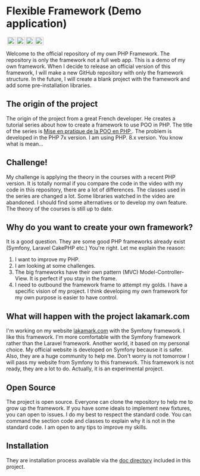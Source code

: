 # Flexible Framework (Demo application)
<a href="https://creativecommons.org/licenses/by-nc-nd/4.0/" target="_blank" rel="license noopener noreferrer" style="display:inline-block;"><img style="height:22px!important;margin-left:3px;vertical-align:text-bottom;" src="https://mirrors.creativecommons.org/presskit/icons/cc.svg?ref=chooser-v1" alt=""><img style="height:22px!important;margin-left:3px;vertical-align:text-bottom;" src="https://mirrors.creativecommons.org/presskit/icons/by.svg?ref=chooser-v1" alt=""><img style="height:22px!important;margin-left:3px;vertical-align:text-bottom;" src="https://mirrors.creativecommons.org/presskit/icons/nc.svg?ref=chooser-v1" alt=""><img style="height:22px!important;margin-left:3px;vertical-align:text-bottom;" src="https://mirrors.creativecommons.org/presskit/icons/nd.svg?ref=chooser-v1" alt=""></a>

Welcome to the official repository of my own PHP Framework. The repository is only the framework not a full web app.
This is a demo of my own framework. When I decide to release an official version of this framework, I will make a 
new GitHub repository with only the framework structure. In the future, I will create a blank project with the 
framework and add some pre-installation libraries. 

## The origin of the project
The origin of the project from a great French developer.
He creates a tutorial series about how to create a framework to
use POO in PHP. The title of the series is [Mise en pratique de la POO en PHP
](https://grafikart.fr/formations/mise-pratique-poo). The problem is developed in the PHP 7x version. I am using PHP.
8.x version. You know what is mean...

## Challenge!
My challenge is applying the
theory in the courses with a recent PHP version.
It is totally normal if you compare the code in the video with my code
in this repository, there are a lot of differences.
The classes used in the series are changed a lot.
Some libraries watched in the video are abandoned.
I should find some alternatives or to develop my own feature. The theory of the courses is still up to date.

## Why do you want to create your own framework?
It is a good question. They are some good PHP frameworks already exist (Symfony, Laravel CakePHP etc.) You're right. 
Let me 
explain the reason:
1. I want to improve my PHP.
2. I am looking at some challenges.
3. The big frameworks have their own pattern (MVC) Model-Controller-View.
   It is perfect if you stay in the frame.
4. I need to outbound the framework frame to attempt my golds. I have a specific vision of my project. I
   think developing my own framework for my own purpose is easier to have control.

## What will happen with the project lakamark.com
I'm working on my website [lakamark.com](https://github.com/Lakamark/Lakamark.com) with the Symfony framework. I
like this framework. I'm more comfortable with the Symfony framework rather than the Laravel framework. Another
world, it based on my personal choice. My official website is developed on Symfony because it is safer. Also, they are a
huge community to help me. Don't worry is not tomorrow I will pass my website from Symfony to this framework. This
framework is not ready, they are a lot to do. Actually, it is an experimental project.

## Open Source
The project is open source. Everyone can clone the repository to help me to grow up the framework. If you have some
ideals to implement new fixtures, you can open to issues. I do my best to respect the standard code. You can command
the section code and classes to explain why it is not in the standard code. I am open to any tips to improve my skills.

## Installation
They are installation process available via the [doc directory](doc/install.md) included in this project.